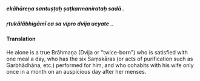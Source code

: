 ##### ekāhāreṇa santuṣṭaḥ ṣaṭkarmanirataḥ sadā .
##### ṛtukālābhigāmī ca sa vipro dvija ucyate ..

#### Translation

He alone is a true Brāhmaṇa (Dvija or "twice-born") who is satisfied with one meal a day, who has the six Saṃskāras (or acts of purification such as Garbhādhāna, etc.) performed for him, and who cohabits with his wife only once in a month on an auspicious day after her menses.